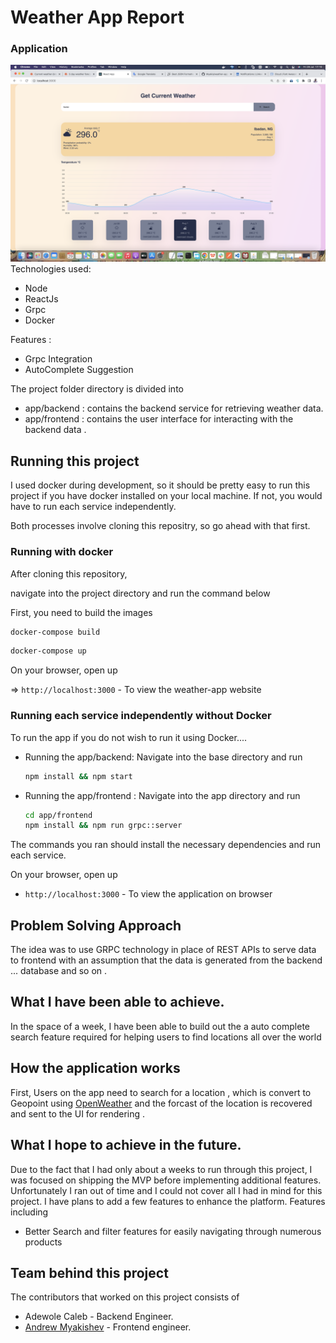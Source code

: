 # Weather App Report

### Application 

![Image](./Preview.png)
Technologies used:

- Node
- ReactJs
- Grpc
- Docker

Features :
- Grpc Integration
- AutoComplete Suggestion

The project folder directory is divided into

- app/backend : contains the backend service for retrieving weather data.
- app/frontend : contains the user interface for interacting with the backend data .

## Running this project

I used docker during development, so it should be pretty easy to run this project if you have docker installed on your local machine. If not, you would have to run each service independently.

Both processes involve cloning this repositry, so go ahead with that first.

### Running with docker

After cloning this repository,

navigate into the project directory and run the command below

First, you need to build the images

```bash
docker-compose build
```

```bash
docker-compose up
```

On your browser, open up

=> `http://localhost:3000` - To view the weather-app website

### Running each service independently without Docker

To run the app if you do not wish to run it using Docker....

- Running the app/backend: Navigate into the base directory and run
  ```bash
  npm install && npm start
  ```
- Running the app/frontend : Navigate into the app directory and run

  ```bash
  cd app/frontend
  npm install && npm run grpc::server
  ```

The commands you ran should install the necessary dependencies and run each service.

On your browser, open up

- `http://localhost:3000` - To view the application on browser

## Problem Solving Approach

The idea was to use GRPC technology in place of REST APIs to serve data to frontend with an assumption that the data is generated from the backend ... database and so on .

## What I have been able to achieve.

In the space of a week, I have been able to build out the a auto complete search feature required for helping users to find locations all over the world

## How the application works

First, Users on the app need to search for a location , which is convert to Geopoint using [OpenWeather](https://openweathermap.org/api/geocoding-api) and the forcast of the location is recovered and sent to the UI for rendering .
## What I hope to achieve in the future.

Due to the fact that I had only about a weeks to run through this project, I was focused on shipping the MVP before implementing additional features. Unfortunately I ran out of time and I could not cover all I had in mind for this project. I have plans to add a few features to enhance the platform. Features including

- Better Search and filter features for easily navigating through numerous products
## Team behind this project

The contributors that worked on this project consists of

- Adewole Caleb - Backend Engineer.
- [Andrew Myakishev](https://github.com/Myakis) - Frontend engineer.